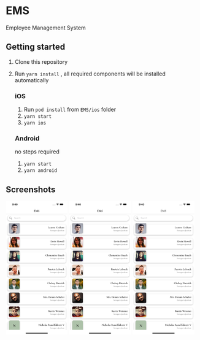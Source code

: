 # EMS
Employee Management System

## Getting started

1. Clone this repository
2. Run `yarn install` , all required components will be installed automatically

   ### iOS

   1. Run `pod install` from `EMS/ios` folder
   2. `yarn start`
   3. `yarn ios`

   ### Android

   no steps required

   1. `yarn start`
   2. `yarn android`


## Screenshots

<img src="https://github.com/iamsurajnambiar/EMS/blob/main/Screenshots/1.png?raw=true" width="32%"> <img src="https://github.com/iamsurajnambiar/EMS/blob/main/Screenshots/1.png?raw=true" width="32%"> <img src="https://github.com/iamsurajnambiar/EMS/blob/main/Screenshots/1.png?raw=true" width="32%">